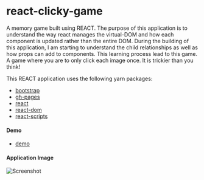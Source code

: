 # react-clicky-game
A memory game built using REACT.  The purpose of this application is to understand the way react manages the virtual-DOM and how each component is updated rather than the entire DOM. During the building of this application, I am starting to understand the child relationships as well as how props can add to components.  This learning process lead to this game.  A game where you are to only click each image once.  It is trickier than you think!

This REACT application uses the following yarn packages: 
- [bootstrap](https://www.npmjs.com/package/bootstrap)
- [gh-pages](https://www.npmjs.com/package/gh-pages) 
- [react](https://www.npmjs.com/package/react)
- [react-dom](https://www.npmjs.com/package/react-dom)
- [react-scripts](https://www.npmjs.com/package/react-scripts)

#### Demo

- [demo](https://r-ruiz.github.io/react-clicky-game/)

#### Application Image

![Screenshot](https://drive.google.com/open?id=1PAlkbZWGl5W6f9w4Zr6HVqTFphFoQ7fh)